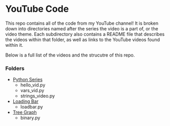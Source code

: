 # YouTube Code
This repo contains all of the code from my YouTube channel! It is broken down into directories named after the series the video is a part of, or the video theme. Each subdirectory also contains a README file that describes the videos within that folder, as well as links to the YouTube videos found within it. 

Below is a full list of the videos and the strucutre of this repo. 

### Folders
* [Python Series](./python_series/README.md)
	* hello_vid.py
	* vars_vid.py
	* strings_video.py
* [Loading Bar](./loadbar/README.md)
	* loadbar.py
* [Tree Graph](./tree/README.md)
	* binary.py
